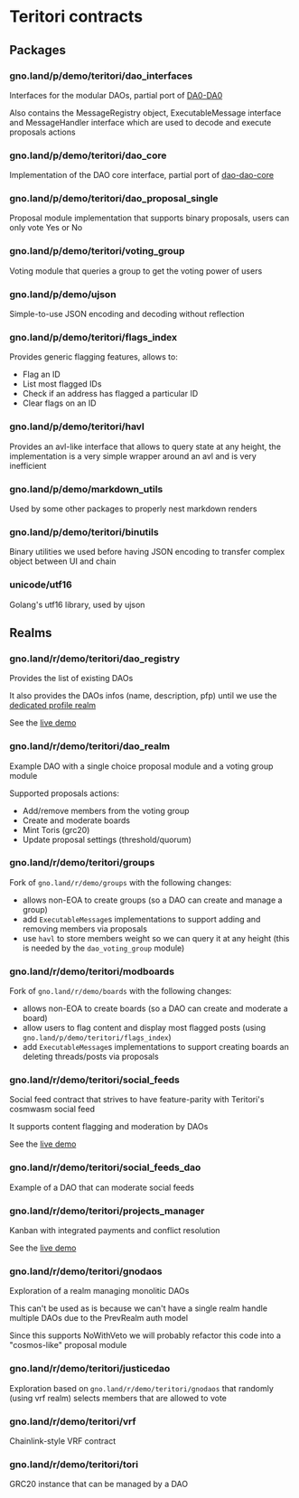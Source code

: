 # Teritori contracts

## Packages

### gno.land/p/demo/teritori/dao_interfaces

Interfaces for the modular DAOs, partial port of [DA0-DA0](https://github.com/DA0-DA0/dao-contracts/tree/7776858e780f1ce9f038a3b06cce341dd41d2189)

Also contains the MessageRegistry object, ExecutableMessage interface and MessageHandler interface which are used to decode and execute proposals actions

### gno.land/p/demo/teritori/dao_core

Implementation of the DAO core interface, partial port of [dao-dao-core](https://github.com/DA0-DA0/dao-contracts/tree/7776858e780f1ce9f038a3b06cce341dd41d2189/contracts/dao-dao-core)

### gno.land/p/demo/teritori/dao_proposal_single

Proposal module implementation that supports binary proposals, users can only vote Yes or No

### gno.land/p/demo/teritori/voting_group

Voting module that queries a group to get the voting power of users

### gno.land/p/demo/ujson

Simple-to-use JSON encoding and decoding without reflection

### gno.land/p/demo/teritori/flags_index

Provides generic flagging features, allows to:
- Flag an ID
- List most flagged IDs
- Check if an address has flagged a particular ID
- Clear flags on an ID

### gno.land/p/demo/teritori/havl

Provides an avl-like interface that allows to query state at any height, the implementation is a very simple wrapper around an avl and is very inefficient

### gno.land/p/demo/markdown_utils

Used by some other packages to properly nest markdown renders

### gno.land/p/demo/teritori/binutils

Binary utilities we used before having JSON encoding to transfer complex object between UI and chain

### unicode/utf16

Golang's utf16 library, used by ujson

## Realms

### gno.land/r/demo/teritori/dao_registry

Provides the list of existing DAOs

It also provides the DAOs infos (name, description, pfp) until we use the [dedicated profile realm](https://github.com/gnolang/gno/pull/181)

See the [live demo](https://app.teritori.com/orgs?network=gno-portal) 

### gno.land/r/demo/teritori/dao_realm

Example DAO with a single choice proposal module and a voting group module

Supported proposals actions:
- Add/remove members from the voting group
- Create and moderate boards
- Mint Toris (grc20)
- Update proposal settings (threshold/quorum)

### gno.land/r/demo/teritori/groups

Fork of `gno.land/r/demo/groups` with the following changes:
- allows non-EOA to create groups (so a DAO can create and manage a group)
- add `ExecutableMessage`s implementations to support adding and removing members via proposals
- use `havl` to store members weight so we can query it at any height (this is needed by the `dao_voting_group` module)

### gno.land/r/demo/teritori/modboards

Fork of `gno.land/r/demo/boards` with the following changes:
- allows non-EOA to create boards (so a DAO can create and moderate a board)
- allow users to flag content and display most flagged posts (using `gno.land/p/demo/teritori/flags_index`)
- add `ExecutableMessage`s implementations to support creating boards an deleting threads/posts via proposals

### gno.land/r/demo/teritori/social_feeds

Social feed contract that strives to have feature-parity with Teritori's cosmwasm social feed

It supports content flagging and moderation by DAOs

See the [live demo](https://app.teritori.com/feed?network=gno-portal)

### gno.land/r/demo/teritori/social_feeds_dao

Example of a DAO that can moderate social feeds

### gno.land/r/demo/teritori/projects_manager

Kanban with integrated payments and conflict resolution

See the [live demo](https://app.teritori.com/projects?network=gno-portal)

### gno.land/r/demo/teritori/gnodaos

Exploration of a realm managing monolitic DAOs

This can't be used as is because we can't have a single realm handle multiple DAOs due to the PrevRealm auth model

Since this supports NoWithVeto we will probably refactor this code into a "cosmos-like" proposal module

### gno.land/r/demo/teritori/justicedao

Exploration based on `gno.land/r/demo/teritori/gnodaos` that randomly (using vrf realm) selects members that are allowed to vote

### gno.land/r/demo/teritori/vrf

Chainlink-style VRF contract

### gno.land/r/demo/teritori/tori

GRC20 instance that can be managed by a DAO